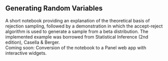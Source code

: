 ## Generating Random Variables

A short notebook providing an explanation of the theoretical basis of rejection sampling, followed by a demonstration in which the accept-reject algorithm is used to generate a sample from a beta distribution. The implemented example was borrowed from Statistical Inference (2nd edition), Casella & Berger. 
<br>
Coming soon: Conversion of the notebook to a Panel web app with interactive widgets. 
